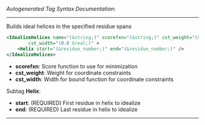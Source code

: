 _Autogenerated Tag Syntax Documentation:_

---
Builds ideal helices in the specified residue spans

```xml
<IdealizeHelices name="(&string;)" scorefxn="(&string;)" cst_weight="(&real;)"
        cst_width="(0.0 &real;)" >
    <Helix start="(&residue_number;)" end="(&residue_number;)" />
</IdealizeHelices>
```

-   **scorefxn**: Score function to use for minimization
-   **cst_weight**: Weight for coordinate constraints
-   **cst_width**: Width for bound function for coordinate constraints


Subtag **Helix**:   

-   **start**: (REQUIRED) First residue in helix to idealize
-   **end**: (REQUIRED) Last residue in helix to idealize

---
